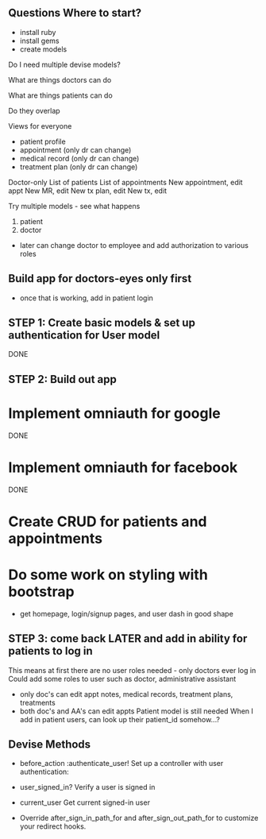## Questions Where to start?

- install ruby
- install gems
- create models

Do I need multiple devise models?

What are things doctors can do

What are things patients can do

Do they overlap

Views for everyone
- patient profile
- appointment (only dr can change)
- medical record (only dr can change)
- treatment plan (only dr can change)

Doctor-only
List of patients
List of appointments
New appointment, edit appt
New MR, edit
New tx plan, edit
New tx, edit

Try multiple models - see what happens

1) patient
2) doctor
- later can change doctor to employee and add authorization to various roles

## Build app for doctors-eyes only first
- once that is working, add in patient login

## STEP 1: Create basic models & set up authentication for User model
DONE

## STEP 2: Build out app
# Implement omniauth for google
DONE

# Implement omniauth for facebook
DONE

# Create CRUD for patients and appointments

# Do some work on styling with bootstrap
- get homepage, login/signup pages, and user dash in good shape

## STEP 3: come back LATER and add in ability for patients to log in
This means at first there are no user roles needed - only doctors ever log in
Could add some roles to user such as doctor, administrative assistant
- only doc's can edit appt notes, medical records, treatment plans, treatments
- both doc's and AA's can edit appts
Patient model is still needed
When I add in patient users, can look up their patient_id somehow...?


## Devise Methods

* before_action :authenticate_user!           Set up a controller with user authentication:
* user_signed_in?                             Verify a user is signed in
* current_user                                Get current signed-in user

* Override after_sign_in_path_for and after_sign_out_path_for to customize your redirect hooks.
